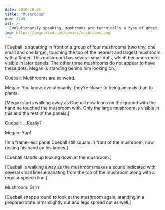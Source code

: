 ```yaml
---
date: 2016-10-21
title: "Mushrooms"
num: 1749
alt: >-
  Evolutionarily speaking, mushrooms are technically a type of ghost.
img: https://imgs.xkcd.com/comics/mushrooms.png
---
```

[Cueball is squatting in front of a group of four mushrooms (two tiny, one small and one large), touching the top of the nearest and largest mushroom with a finger. This mushroom has several small dots, which becomes more visible in later panels. The other three mushrooms do not appear to have these dots. Megan is standing behind him looking on.]

Cueball: Mushrooms are so weird.

Megan: You know, evolutionarily, they're closer to being animals than to plants.

[Megan starts walking away as Cueball now leans on the ground with the hand he touched the mushroom with. Only the large mushroom is visible in this and the rest of the panels.]

Cueball: ...Really?

Megan: Yup!

[In a frame-less panel Cueball still squats in front of the mushroom, now resting his hand on his knees.]

[Cueball stands up looking down at the mushroom.]

[Cueball is walking away as the mushroom makes a sound indicated with several small lines emanating from the top of the mushroom along with a regular speech line.]

Mushroom: Grrrr

[Cueball snaps around to look at the mushroom again, standing in a prepared state arms slightly out and legs spread out as well.]